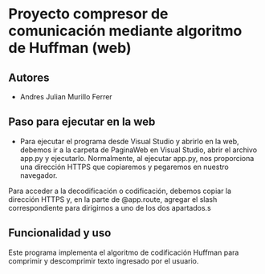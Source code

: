 # Proyecto compresor de comunicación mediante algoritmo de Huffman (web)

## Autores

- Andres Julian Murillo Ferrer


## Paso para ejecutar en la web

- Para ejecutar el programa desde Visual Studio y abrirlo en la web, debemos ir a la carpeta de PaginaWeb en Visual Studio, abrir el archivo app.py y ejecutarlo. Normalmente, al ejecutar app.py, nos proporciona una dirección HTTPS que copiaremos y pegaremos en nuestro navegador.

Para acceder a la decodificación o codificación, debemos copiar la dirección HTTPS y, en la parte de @app.route, agregar el slash correspondiente para dirigirnos a uno de los dos apartados.s

## Funcionalidad y uso

Este programa implementa el algoritmo de codificación Huffman para comprimir y descomprimir texto ingresado por el usuario.

